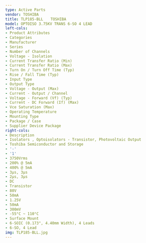 ```yaml
---
type: Active Parts
vendor: TOSHIBA
title: TLP185-BLL　　TOSHIBA
model: OPTOISO 3.75KV TRANS 6-SO 4 LEAD
left-cols:
- Product Attributes
- Categories
- Manufacturer
- Series
- Number of Channels
- Voltage - Isolation
- Current Transfer Ratio (Min)
- Current Transfer Ratio (Max)
- Turn On / Turn Off Time (Typ)
- Rise / Fall Time (Typ)
- Input Type
- Output Type
- Voltage - Output (Max)
- Current - Output / Channel
- Voltage - Forward (Vf) (Typ)
- Current - DC Forward (If) (Max)
- Vce Saturation (Max)
- Operating Temperature
- Mounting Type
- Package / Case
- Supplier Device Package
right-cols:
- Description
- Isolators , Optoisolators - Transistor, Photovoltaic Output
- Toshiba Semiconductor and Storage
- '-'
- '1'
- 3750Vrms
- 200% @ 5mA
- 400% @ 5mA
- 3µs, 3µs
- 2µs, 3µs
- DC
- Transistor
- 80V
- 50mA
- 1.25V
- 50mA
- 300mV
- -55°C ~ 110°C
- Surface Mount
- 6-SOIC (0.173", 4.40mm Width), 4 Leads
- 6-SO, 4 Lead
img: TLP185-BLL.jpg
---
```

